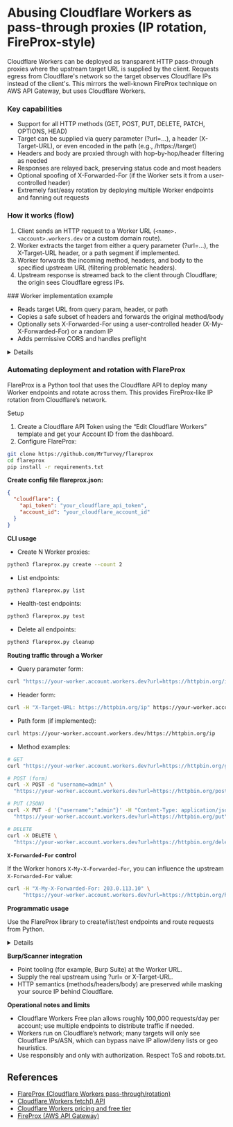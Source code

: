 # Abusing Cloudflare Workers as pass-through proxies (IP rotation, FireProx-style)

Cloudflare Workers can be deployed as transparent HTTP pass-through proxies where the upstream target URL is supplied by the client. Requests egress from Cloudflare's network so the target observes Cloudflare IPs instead of the client's. This mirrors the well-known FireProx technique on AWS API Gateway, but uses Cloudflare Workers.

### Key capabilities
- Support for all HTTP methods (GET, POST, PUT, DELETE, PATCH, OPTIONS, HEAD)
- Target can be supplied via query parameter (?url=...), a header (X-Target-URL), or even encoded in the path (e.g., /https://target)
- Headers and body are proxied through with hop-by-hop/header filtering as needed
- Responses are relayed back, preserving status code and most headers
- Optional spoofing of X-Forwarded-For (if the Worker sets it from a user-controlled header)
- Extremely fast/easy rotation by deploying multiple Worker endpoints and fanning out requests

### How it works (flow)
1) Client sends an HTTP request to a Worker URL (`<name>.<account>.workers.dev` or a custom domain route).
2) Worker extracts the target from either a query parameter (?url=...), the X-Target-URL header, or a path segment if implemented.
3) Worker forwards the incoming method, headers, and body to the specified upstream URL (filtering problematic headers).
4) Upstream response is streamed back to the client through Cloudflare; the origin sees Cloudflare egress IPs.

### Worker implementation example
- Reads target URL from query param, header, or path
- Copies a safe subset of headers and forwards the original method/body
- Optionally sets X-Forwarded-For using a user-controlled header (X-My-X-Forwarded-For) or a random IP
- Adds permissive CORS and handles preflight

<details>
**Example Worker (JavaScript) for pass\-through proxying**

```javascript
/**
 * Minimal Worker pass-through proxy
 * - Target URL from ?url=, X-Target-URL, or /https://...
 * - Proxies method/headers/body to upstream; relays response
 */
addEventListener('fetch', event => {
  event.respondWith(handleRequest(event.request))
})

async function handleRequest(request) {
  try {
    const url = new URL(request.url)
    const targetUrl = getTargetUrl(url, request.headers)

    if (!targetUrl) {
      return errorJSON('No target URL specified', 400, {
        usage: {
          query_param: '?url=https://example.com',
          header: 'X-Target-URL: https://example.com',
          path: '/https://example.com'
        }
      })
    }

    let target
    try { target = new URL(targetUrl) } catch (e) {
      return errorJSON('Invalid target URL', 400, { provided: targetUrl })
    }

    // Forward original query params except control ones
    const passthru = new URLSearchParams()
    for (const [k, v] of url.searchParams) {
      if (!['url', '_cb', '_t'].includes(k)) passthru.append(k, v)
    }
    if (passthru.toString()) target.search = passthru.toString()

    // Build proxied request
    const proxyReq = buildProxyRequest(request, target)
    const upstream = await fetch(proxyReq)

    return buildProxyResponse(upstream, request.method)
  } catch (error) {
    return errorJSON('Proxy request failed', 500, {
      message: error.message,
      timestamp: new Date().toISOString()
    })
  }
}

function getTargetUrl(url, headers) {
  let t = url.searchParams.get('url') || headers.get('X-Target-URL')
  if (!t && url.pathname !== '/') {
    const p = url.pathname.slice(1)
    if (p.startsWith('http')) t = p
  }
  return t
}

function buildProxyRequest(request, target) {
  const h = new Headers()
  const allow = [
    'accept','accept-language','accept-encoding','authorization',
    'cache-control','content-type','origin','referer','user-agent'
  ]
  for (const [k, v] of request.headers) {
    if (allow.includes(k.toLowerCase())) h.set(k, v)
  }
  h.set('Host', target.hostname)

  // Optional: spoof X-Forwarded-For if provided
  const spoof = request.headers.get('X-My-X-Forwarded-For')
  h.set('X-Forwarded-For', spoof || randomIP())

  return new Request(target.toString(), {
    method: request.method,
    headers: h,
    body: ['GET','HEAD'].includes(request.method) ? null : request.body
  })
}

function buildProxyResponse(resp, method) {
  const h = new Headers()
  for (const [k, v] of resp.headers) {
    if (!['content-encoding','content-length','transfer-encoding'].includes(k.toLowerCase())) {
      h.set(k, v)
    }
  }
  // Permissive CORS for tooling convenience
  h.set('Access-Control-Allow-Origin', '*')
  h.set('Access-Control-Allow-Methods', 'GET, POST, PUT, DELETE, OPTIONS, PATCH, HEAD')
  h.set('Access-Control-Allow-Headers', '*')

  if (method === 'OPTIONS') return new Response(null, { status: 204, headers: h })
  return new Response(resp.body, { status: resp.status, statusText: resp.statusText, headers: h })
}

function errorJSON(msg, status=400, extra={}) {
  return new Response(JSON.stringify({ error: msg, ...extra }), {
    status, headers: { 'Content-Type': 'application/json' }
  })
}

function randomIP() { return [1,2,3,4].map(() => Math.floor(Math.random()*255)+1).join('.') }
```

</details>

### Automating deployment and rotation with FlareProx

FlareProx is a Python tool that uses the Cloudflare API to deploy many Worker endpoints and rotate across them. This provides FireProx-like IP rotation from Cloudflare’s network.

Setup
1) Create a Cloudflare API Token using the “Edit Cloudflare Workers” template and get your Account ID from the dashboard.
2) Configure FlareProx:

```bash
git clone https://github.com/MrTurvey/flareprox
cd flareprox
pip install -r requirements.txt
```

**Create config file flareprox.json:**

```json
{
  "cloudflare": {
    "api_token": "your_cloudflare_api_token",
    "account_id": "your_cloudflare_account_id"
  }
}
```

**CLI usage**

- Create N Worker proxies:
```bash
python3 flareprox.py create --count 2
```
- List endpoints:
```bash
python3 flareprox.py list
```
- Health-test endpoints:
```bash
python3 flareprox.py test
```
- Delete all endpoints:
```bash
python3 flareprox.py cleanup
```

**Routing traffic through a Worker**
- Query parameter form:
```bash
curl "https://your-worker.account.workers.dev?url=https://httpbin.org/ip"
```
- Header form:
```bash
curl -H "X-Target-URL: https://httpbin.org/ip" https://your-worker.account.workers.dev
```
- Path form (if implemented):
```bash
curl https://your-worker.account.workers.dev/https://httpbin.org/ip
```
- Method examples:
```bash
# GET
curl "https://your-worker.account.workers.dev?url=https://httpbin.org/get"

# POST (form)
curl -X POST -d "username=admin" \
  "https://your-worker.account.workers.dev?url=https://httpbin.org/post"

# PUT (JSON)
curl -X PUT -d '{"username":"admin"}' -H "Content-Type: application/json" \
  "https://your-worker.account.workers.dev?url=https://httpbin.org/put"

# DELETE
curl -X DELETE \
  "https://your-worker.account.workers.dev?url=https://httpbin.org/delete"
```

**`X-Forwarded-For` control**

If the Worker honors `X-My-X-Forwarded-For`, you can influence the upstream `X-Forwarded-For` value:
```bash
curl -H "X-My-X-Forwarded-For: 203.0.113.10" \
     "https://your-worker.account.workers.dev?url=https://httpbin.org/headers"
```

**Programmatic usage**

Use the FlareProx library to create/list/test endpoints and route requests from Python.

<details>
**Python example: Send a POST via a random Worker endpoint**

```python
#!/usr/bin/env python3
from flareprox import FlareProx, FlareProxError
import json

# Initialize
flareprox = FlareProx(config_file="flareprox.json")
if not flareprox.is_configured:
    print("FlareProx not configured. Run: python3 flareprox.py config")
    exit(1)

# Ensure endpoints exist
endpoints = flareprox.sync_endpoints()
if not endpoints:
    print("Creating proxy endpoints...")
    flareprox.create_proxies(count=2)

# Make a POST request through a random endpoint
try:
    post_data = json.dumps({
        "username": "testuser",
        "message": "Hello from FlareProx!",
        "timestamp": "2025-01-01T12:00:00Z"
    })

    headers = {
        "Content-Type": "application/json",
        "User-Agent": "FlareProx-Client/1.0"
    }

    response = flareprox.redirect_request(
        target_url="https://httpbin.org/post",
        method="POST",
        headers=headers,
        data=post_data
    )

    if response.status_code == 200:
        result = response.json()
        print("✓ POST successful via FlareProx")
        print(f"Origin IP: {result.get('origin', 'unknown')}")
        print(f"Posted data: {result.get('json', {})}")
    else:
        print(f"Request failed with status: {response.status_code}")

except FlareProxError as e:
    print(f"FlareProx error: {e}")
except Exception as e:
    print(f"Request error: {e}")
```

</details>

**Burp/Scanner integration**
- Point tooling (for example, Burp Suite) at the Worker URL.
- Supply the real upstream using ?url= or X-Target-URL.
- HTTP semantics (methods/headers/body) are preserved while masking your source IP behind Cloudflare.

**Operational notes and limits**
- Cloudflare Workers Free plan allows roughly 100,000 requests/day per account; use multiple endpoints to distribute traffic if needed.
- Workers run on Cloudflare’s network; many targets will only see Cloudflare IPs/ASN, which can bypass naive IP allow/deny lists or geo heuristics.
- Use responsibly and only with authorization. Respect ToS and robots.txt.

## References
- [FlareProx (Cloudflare Workers pass-through/rotation)](https://github.com/MrTurvey/flareprox)
- [Cloudflare Workers fetch() API](https://developers.cloudflare.com/workers/runtime-apis/fetch/)
- [Cloudflare Workers pricing and free tier](https://developers.cloudflare.com/workers/platform/pricing/)
- [FireProx (AWS API Gateway)](https://github.com/ustayready/fireprox)

